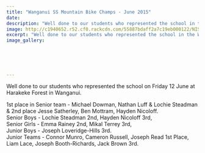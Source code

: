 ```yaml
---
title: "Wanganui SS Mountain Bike Champs - June 2015"
date: 
description: "Well done to our students who represented the school in the Wanganui Secondary School Mountain Bike Champs on Friday 12 June at Harakeke Forest in Wanganui..."
image: http://c1940652.r52.cf0.rackcdn.com/55887bdaff2a7c19eb000122/NISS-MTB-Champs-AK-12.6.15-10.jpg
excerpt: "Well done to our students who represented the school in the Wanganui Secondary School Mountain Bike Champs on Friday 12 June at Harakeke Forest in Wanganui..."
image_gallery:
    
    
    
    
    
---
```


<p>Well done to our students who represented the school on Friday 12 June at Harakeke Forest in Wanganui.</p>
<p><span>1st place in Senior team - Michael Dowman, Nathan Luff &amp; Lochie Steadman &amp; 2nd place Jesse Satherley, Ben Mottram, Hayden Nicoloff. <br />Senior Boys - Lochie Steadman 2nd, Hayden Nicoloff 3rd, <br />Senior Girls - Emma Rainey 2nd, Mikal Terrey 3rd, <br />Junior Boys - Joseph Loveridge-Hills 3rd. <br />Junior Teams - Connor Munro, Cameron Russell, Joseph Read 1st Place, Liam Lace, Joseph Booth-Richards, Jack Brown 3rd.</span></p>
<p><span><img src=http://c1940652.r52.cf0.rackcdn.com/55887ff4b8d39a3ca4000112/NISS-MTB-Champs-AK-12.6.15-4.jpg alt="" /></span></p>
<p><span><img src=http://c1940652.r52.cf0.rackcdn.com/5588801aff2a7c19eb000128/NISS-MTB-Champs-AK-12.6.15-5.jpg alt="" /></span></p>
<p><span><img src=http://c1940652.r52.cf0.rackcdn.com/5588802fb8d39a3ca4000114/NISS-MTB-Champs-AK-12.6.15-7.jpg alt="" /></span></p>
<p><span><img src=http://c1940652.r52.cf0.rackcdn.com/55888058ff2a7c19eb00012a/NISS-MTB-Champs-AK-12.6.15-15.jpg alt="" /></span></p>
<p><span><img src=http://c1940652.r52.cf0.rackcdn.com/55887f05ff2a7c19eb000124/NISS-MTB-Champs-AK-12.6.15-17.jpg alt="" /></span></p>
<p><span><img src=http://c1940652.r52.cf0.rackcdn.com/55887f1fb8d39a3ca4000110/NISS-MTB-Champs-AK-12.6.15-18.jpg alt="" /></span></p>
<p><span><img src=http://c1940652.r52.cf0.rackcdn.com/55887f30ff2a7c19eb000126/NISS-MTB-Champs-AK-12.6.15-12.jpg alt="" /></span></p>
<p><span><img src=http://c1940652.r52.cf0.rackcdn.com/55888107b8d39a3ca4000116/NISS-MTB-Champs-AK-12.6.15-10.jpg alt="" /></span></p>

